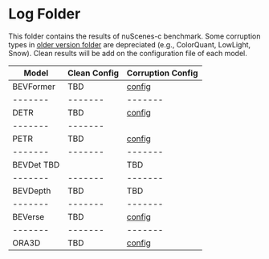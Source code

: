 # Log Folder

This folder contains the results of nuScenes-c benchmark. Some corruption types in [older version folder](./old_version/) are depreciated (e.g., ColorQuant, LowLight, Snow). Clean results will be add on the configuration file of each model.

| **Model** | **Clean Config** |  **Corruption Config** | 
| ------- | ------- |------- |
|  BEVFormer   | TBD | [config](../zoo/BEVFormer/projects/configs/robust_test/) |
| ------- | ------- |------- |
|  DETR   |  TBD | [config](../zoo/DETR3D//projects//configs//robust_test/) |
| ------- | ------- |
|  PETR   |  TBD | [config](../zoo/PETR/projects/configs/robust_test/) |
| ------- | ------- |------- |
|  BEVDet    TBD | | TBD |
| ------- | ------- |------- |
|  BEVDepth   | TBD |  TBD |
| ------- | ------- |------- |
|  BEVerse   | TBD |  [config](../zoo/BEVerse//projects//configs//robust_test/) |
| ------- | ------- |------- |
|  ORA3D   | TBD |  [config](../zoo/ora3d/projects/configs/robust_test/) |